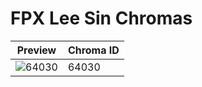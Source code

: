# FPX Lee Sin Chromas

| Preview | Chroma ID |
|---------|-----------|
| ![64030](https://raw.communitydragon.org/latest/plugins/rcp-be-lol-game-data/global/default/v1/champion-chroma-images/64/64030.png) | 64030 |